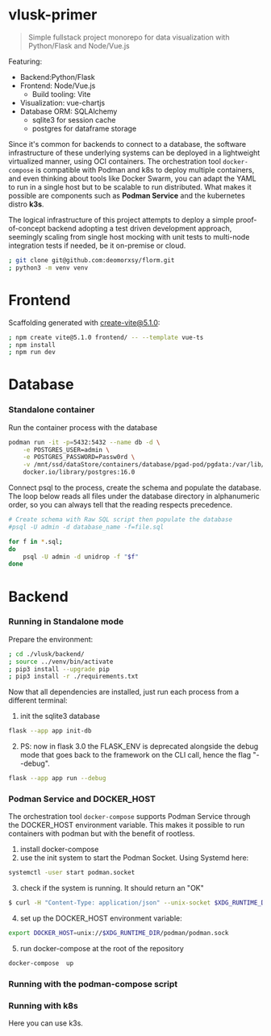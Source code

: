 # vlusk-primer
> Simple fullstack project monorepo for data visualization with Python/Flask and Node/Vue.js

Featuring:
- Backend:Python/Flask
- Frontend: Node/Vue.js
    - Build tooling: Vite
- Visualization: vue-chartjs
- Database ORM: SQLAlchemy
    - sqlite3 for session cache
    - postgres for dataframe storage

Since it's common for backends to connect to a database, the software infrastructure of these underlying systems can be deployed in a lightweight virtualized manner, using OCI containers. The orchestration tool ```docker-compose``` is compatible with Podman and k8s to deploy multiple containers, and even thinking about tools like Docker Swarm, you can adapt the YAML to run in a single host but to be scalable to run distributed. What makes it possible are components such as __Podman Service__ and the kubernetes distro __k3s__.

The logical infrastructure of this project attempts to deploy a simple proof-of-concept backend adopting a test driven development approach, seemingly scaling from single host mocking with unit tests to multi-node integration tests if needed, be it on-premise or cloud.


```sh
; git clone git@github.com:deomorxsy/florm.git
; python3 -m venv venv
```

# Frontend

Scaffolding generated with create-vite@5.1.0:
```sh
; npm create vite@5.1.0 frontend/ -- --template vue-ts
; npm install
; npm run dev

```
# Database
### Standalone container

Run the container process with the database
```sh
podman run -it -p=5432:5432 --name db -d \
    -e POSTGRES_USER=admin \
    -e POSTGRES_PASSWORD=Passw0rd \
    -v /mnt/ssd/dataStore/containers/database/pgad-pod/pgdata:/var/lib/postgresql/data:Z \
    docker.io/library/postgres:16.0
```

Connect psql to the process, create the schema and populate the database. The loop below reads all files under the database directory in alphanumeric order, so you can always tell that the reading respects precedence.
```sh
# Create schema with Raw SQL script then populate the database
#psql -U admin -d database_name -f=file.sql

for f in *.sql;
do
    psql -U admin -d unidrop -f "$f"
done
```


# Backend
### Running in Standalone mode

Prepare the environment:


```sh
; cd ./vlusk/backend/
; source ../venv/bin/activate
; pip3 install --upgrade pip
; pip3 install -r ./requirements.txt

```


Now that all dependencies are installed, just run each process from a different terminal:

1. init the sqlite3 database
```sh
flask --app app init-db
```

2. PS: now in flask 3.0 the FLASK_ENV is deprecated alongside the debug mode that goes back to the framework on the CLI call, hence the flag "--debug".
```sh
flask --app app run --debug
```

### Podman Service and DOCKER_HOST
The orchestration tool ```docker-compose``` supports Podman Service through the DOCKER_HOST environment variable. This makes it possible to run containers with podman but with the benefit of rootless.

1. install docker-compose
2. use the init system to start the Podman Socket. Using Systemd here:
```sh
systemctl -user start podman.socket
```
3. check if the system is running. It should return an "OK"
```sh
$ curl -H "Content-Type: application/json" --unix-socket $XDG_RUNTIME_DIR/podman/podman.sock http://localhost/_ping
```
4. set up the DOCKER_HOST environment variable:
```sh
export DOCKER_HOST=unix://$XDG_RUNTIME_DIR/podman/podman.sock
```

5. run docker-compose at the root of the repository
```sh
docker-compose  up
```

### Running with the podman-compose script
### Running with k8s
Here you can use k3s.
